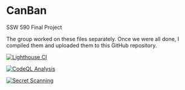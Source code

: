 # CanBan
SSW 590 Final Project

The group worked on these files separately. Once we were all done, I compiled them and uploaded them to this GitHub repository.

[![Lighthouse CI](https://github.com/xJeTq/SSW-590-CanBan/actions/workflows/lighthouse.yml/badge.svg)](https://github.com/xJeTq/SSW-590-CanBan/actions/workflows/lighthouse.yml)

[![CodeQL Analysis](https://github.com/xJeTq/SSW-590-CanBan/actions/workflows/codeql-analysis.yml/badge.svg)](https://github.com/xJeTq/SSW-590-CanBan/actions/workflows/codeql-analysis.yml)

[![Secret Scanning](https://github.com/xJeTq/SSW-590-CanBan/actions/workflows/secret_scan.yml/badge.svg)](https://github.com/xJeTq/SSW-590-CanBan/actions/workflows/secret_scan.yml)
